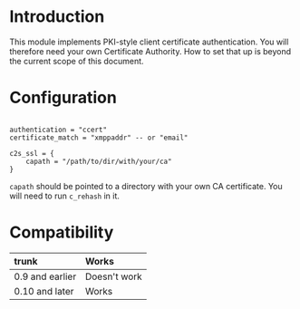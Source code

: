 # Introduction #

This module implements PKI-style client certificate authentication.
You will therefore need your own Certificate Authority.
How to set that up is beyond the current scope of this document.

# Configuration #

```

authentication = "ccert"
certificate_match = "xmppaddr" -- or "email"

c2s_ssl = {
	capath = "/path/to/dir/with/your/ca"
}

```

`capath` should be pointed to a directory with your own CA certificate.  You will need to run `c_rehash` in it.

# Compatibility #

|trunk|Works|
|:----|:----|
|0.9 and earlier|Doesn't work|
|0.10 and later|Works|